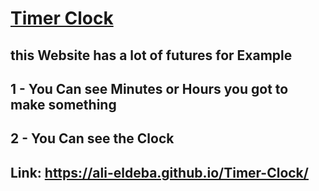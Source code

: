 # [Timer Clock](https://ali-eldeba.github.io/Timer-Clock/)

## this Website has a lot of futures for Example

## 1 - You Can see  Minutes or Hours you got to make something

## 2 - You Can see the Clock 

## Link: https://ali-eldeba.github.io/Timer-Clock/
